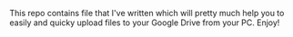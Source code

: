 This repo contains file that I've written which will pretty much help you to easily and quicky upload files to your Google Drive from your PC. Enjoy!

